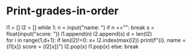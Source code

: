 # Print-grades-in-order
l1 = []
l2 = []
while 1:
    n = input("name: ")
    if n =="":
        break
    s = float(input("score: "))
    l1.append(n)
    l2.append(s)
d = len(l2)    
for i in range(1,d+1):
    if len(l2)!=0:
        x= l2.index(max(l2))
        print(f"{i}. name = {l1[x]}     score = {l2[x]}")
        l2.pop(x)
        l1.pop(x)
    else:
        break 
